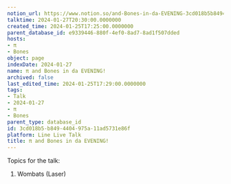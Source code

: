 ```yaml
---
notion_url: https://www.notion.so/and-Bones-in-da-EVENING-3cd018b5b8494404975a11ad5731e86f
talktime: 2024-01-27T20:30:00.0000000
created_time: 2024-01-25T17:25:00.0000000
parent_database_id: e9339446-880f-4ef0-8ad7-8ad1f507dded
hosts:
- π
- Bones
object: page
indexDate: 2024-01-27
name: π and Bones in da EVENING!
archived: false
last_edited_time: 2024-01-25T17:29:00.0000000
tags:
- Talk
- 2024-01-27
- π
- Bones
parent_type: database_id
id: 3cd018b5-b849-4404-975a-11ad5731e86f
platform: Line Live Talk
title: π and Bones in da EVENING!
---
```


Topics for the talk:
1. Wombats (Laser)


























